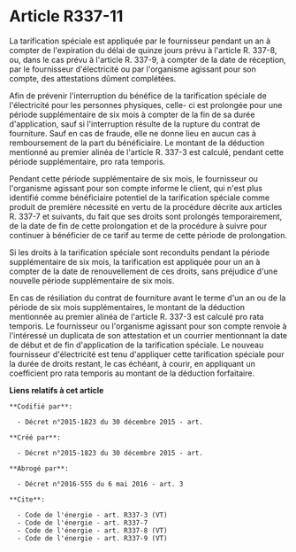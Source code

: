 # Article R337-11

La tarification spéciale est appliquée par le fournisseur pendant un an à compter de l'expiration du délai de quinze jours
prévu à l'article R. 337-8, ou, dans le cas prévu à l'article R. 337-9, à compter de la date de réception, par le fournisseur
d'électricité ou par l'organisme agissant pour son compte, des attestations dûment complétées. 

Afin de prévenir l'interruption du bénéfice de la tarification spéciale de l'électricité pour les personnes physiques, celle-
ci est prolongée pour une période supplémentaire de six mois à compter de la fin de sa durée d'application, sauf si
l'interruption résulte de la rupture du contrat de fourniture. Sauf en cas de fraude, elle ne donne lieu en aucun cas à
remboursement de la part du bénéficiaire. Le montant de la déduction mentionné au premier alinéa de l'article R. 337-3 est
calculé, pendant cette période supplémentaire, pro rata temporis.

Pendant cette période supplémentaire de six mois, le fournisseur ou l'organisme agissant pour son compte informe le client,
qui n'est plus identifié comme bénéficiaire potentiel de la tarification spéciale comme produit de première nécessité en
vertu de la procédure décrite aux articles R. 337-7 et suivants, du fait que ses droits sont prolongés temporairement, de la
date de fin de cette prolongation et de la procédure à suivre pour continuer à bénéficier de ce tarif au terme de cette
période de prolongation. 

Si les droits à la tarification spéciale sont reconduits pendant la période supplémentaire de six mois, la tarification est
appliquée pour un an à compter de la date de renouvellement de ces droits, sans préjudice d'une nouvelle période
supplémentaire de six mois. 

En cas de résiliation du contrat de fourniture avant le terme d'un an ou de la période de six mois supplémentaires, le
montant de la déduction mentionnée au premier alinéa de l'article R. 337-3 est calculé pro rata temporis. Le fournisseur ou
l'organisme agissant pour son compte renvoie à l'intéressé un duplicata de son attestation et un courrier mentionnant la date
de début et de fin d'application de la tarification spéciale. Le nouveau fournisseur d'électricité est tenu d'appliquer cette
tarification spéciale pour la durée de droits restant, le cas échéant, à courir, en appliquant un coefficient pro rata
temporis au montant de la déduction forfaitaire.

**Liens relatifs à cet article**

	**Codifié par**:

	  - Décret n°2015-1823 du 30 décembre 2015 - art.

	**Créé par**:

	  - Décret n°2015-1823 du 30 décembre 2015 - art.

	**Abrogé par**:

	  - Décret n°2016-555 du 6 mai 2016 - art. 3

	**Cite**:

	  - Code de l'énergie - art. R337-3 (VT)
	  - Code de l'énergie - art. R337-7
	  - Code de l'énergie - art. R337-8 (VT)
	  - Code de l'énergie - art. R337-9 (VT)
